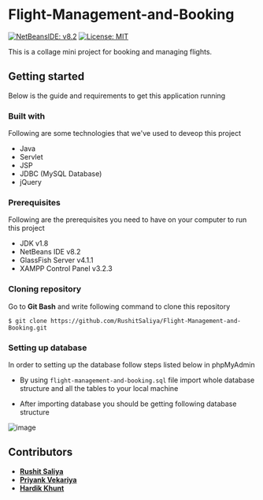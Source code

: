 # Flight-Management-and-Booking

[![NetBeansIDE: v8.2](https://img.shields.io/badge/NetBeans%20IDE-v8.2-blue)](https://netbeans.org/downloads/8.2/)
[![License: MIT](https://img.shields.io/badge/License-MIT-green.svg)](https://opensource.org/licenses/MIT)

This is a collage mini project for booking and managing flights.

## Getting started
Below is the guide and requirements to get this application running


### Built with

Following are some technologies that we've used to deveop this project

* Java
* Servlet
* JSP
* JDBC (MySQL Database)
* jQuery

### Prerequisites

Following are the prerequisites you need to have on your computer to run this project

* JDK v1.8
* NetBeans IDE v8.2
* GlassFish Server v4.1.1
* XAMPP Control Panel v3.2.3


### Cloning repository

Go to **Git Bash** and write following command to clone this repository

```
$ git clone https://github.com/RushitSaliya/Flight-Management-and-Booking.git
```

### Setting up database

In order to setting up the database follow steps listed below in phpMyAdmin

* By using `flight-management-and-booking.sql` file import whole database structure and all the tables to your local machine

* After importing database you should be getting following database structure

![image](https://user-images.githubusercontent.com/42318209/64917143-26180a80-d7ab-11e9-99e9-b4b2d8293211.png)


## Contributors

* [**Rushit Saliya**](https://github.com/RushitSaliya)
* [**Priyank Vekariya**](https://github.com/PriyankVekariya)
* [**Hardik Khunt**](https://github.com/HardikKhunt)
